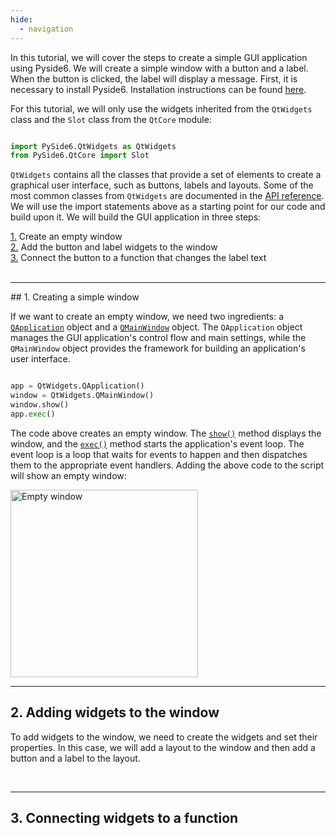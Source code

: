 ```yaml
---
hide:
  - navigation
---
```



In this tutorial, we will cover the steps to create a simple GUI application using Pyside6. We will create a simple window with a button and a label. When the button is clicked, the label will display a message. First, it is necessary to install Pyside6. Installation instructions can be found [here](Installation_Guide.md). 

For this tutorial, we will only use the widgets inherited from the `QtWidgets` class and the `Slot` class from the `QtCore` module:

```python

import PySide6.QtWidgets as QtWidgets
from PySide6.QtCore import Slot
```

`QtWidgets` contains all the classes that provide a set of elements to create a graphical user interface, such as buttons, labels and layouts. Some of the most common classes from `QtWidgets` are documented in the [API reference](../QtWidgets). We will use the import statements above as a starting point for our code and build upon it. We will build the GUI application in three steps:

<style>
    ul.no-bullets {
    list-style-type: none; /* Remove bullets */
    padding: 0; /* Remove padding */
    margin: 0; /* Remove margins */
    }
</style>

<ul class="no-bullets">
    <li><a href="#creating-a-simple-window">1.</a> Create an empty window </li>
    <li><a href="#adding-widgets-to-the-window">2.</a> Add the button and label widgets to the window </li>
    <li><a href="#connecting-widgets-to-a-function">3.</a> Connect the button to a function that changes the label text </li>
</ul>

<br>
<hr>
## 1. Creating a simple window

If we want to create an empty window, we need two ingredients: a [`QApplication`](../QtWidgets/QApplication) object and a [`QMainWindow`](../QtWidgets/QMainWindow) object. The `QApplication` object manages the GUI application's control flow and main settings, while the `QMainWindow` object provides the framework for building an application's user interface. 

```python

app = QtWidgets.QApplication()
window = QtWidgets.QMainWindow()
window.show()
app.exec()
```

The code above creates an empty window. The [`show()`](../QtWidgets/QMainWindow/#QtWidgets.QMainWindow.show) method displays the window, and the [`exec()`](../QtWidgets/QApplication/#QtWidgets.QApplication.exec) method starts the application's event loop. The event loop is a loop that waits for events to happen and then dispatches them to the appropriate event handlers. Adding the above code to the script will show an empty window:

<img src="../images/empty_window.png" alt="Empty window" width="300">


<br>
<hr>

## 2. Adding widgets to the window

To add widgets to the window, we need to create the widgets and set their properties. In this case, we will add a layout to the window and then add a button and a label to the layout. 


<br>
<hr>

## 3. Connecting widgets to a function

<br>
<br>